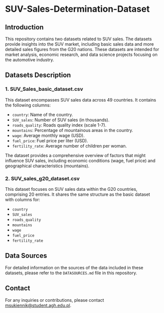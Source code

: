 # SUV-Sales-Determination-Dataset

## Introduction

This repository contains two datasets related to SUV sales. The datasets provide insights into the SUV market, including basic sales data and more detailed sales figures from the G20 nations. These datasets are intended for market analysis, economic research, and data science projects focusing on the automotive industry.

## Datasets Description

### 1. SUV_Sales_basic_dataset.csv

This dataset encompasses SUV sales data across 49 countries. It contains the following columns:

- `country`: Name of the country.
- `SUV_sales`: Number of SUV sales (in thousands).
- `roads_quality`: Roads quality index (scale 1-7).
- `mountains`: Percentage of mountainous areas in the country.
- `wage`: Average monthly wage (USD).
- `fuel_price`: Fuel price per liter (USD).
- `fertility_rate`: Average number of children per woman.

The dataset provides a comprehensive overview of factors that might influence SUV sales, including economic conditions (wage, fuel price) and geographical characteristics (mountains).

### 2. SUV_sales_g20_dataset.csv

This dataset focuses on SUV sales data within the G20 countries, comprising 20 entries. It shares the same structure as the basic dataset with columns for:

- `country`
- `SUV_sales`
- `roads_quality`
- `mountains`
- `wage`
- `fuel_price`
- `fertility_rate`

## Data Sources

For detailed information on the sources of the data included in these datasets, please refer to the `DATASOURCES.md` file in this repository.

## Contact

For any inquiries or contributions, please contact msukiennik@student.agh.edu.pl.
